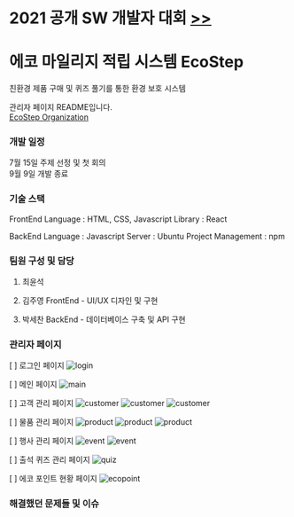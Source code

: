 # 2021 공개 SW 개발자 대회 <a href="https://www.oss.kr/dev_competition"> >> </a>

# 에코 마일리지 적립 시스템 EcoStep

친환경 제품 구매 및 퀴즈 풀기를 통한 환경 보호 시스템

관리자 페이지 README입니다.<br/>
<a href="https://github.com/2021echo-friends"> EcoStep Organization </a>

### 개발 일정

7월 15일 주제 선정 및 첫 회의<br/>
9월 9일 개발 종료

### 기술 스택

FrontEnd
Language : HTML, CSS, Javascript
Library : React

BackEnd
Language : Javascript
Server : Ubuntu
Project Management : npm

### 팀원 구성 및 담당

1. 최윤석

2. 김주영
   FrontEnd - UI/UX 디자인 및 구현

3. 박세찬
   BackEnd - 데이터베이스 구축 및 API 구현

### 관리자 페이지

[ ] 로그인 페이지
![login](./imgs/login.png)

[ ] 메인 페이지
![main](./imgs/mainpage.jpg)

[ ] 고객 관리 페이지
![customer](./imgs/customerMain.jpg)
![customer](./imgs/customerAdd.jpg)
![customer](./imgs/customerEdit.jpg)

[ ] 물품 관리 페이지
![product](./imgs/productMain.jpg)
![product](./imgs/productAdd.jpg)
![product](./imgs/productEdit.jpg)

[ ] 행사 관리 페이지
![event](./imgs/eventMain.jpg)
![event](./imgs/eventAdd.jpg)

[ ] 출석 퀴즈 관리 페이지
![quiz](./imgs/quizMain.jpg)

[ ] 에코 포인트 현황 페이지
![ecopoint](./imgs/ecoPointMain.jpg)

### 해결했던 문제들 및 이슈
